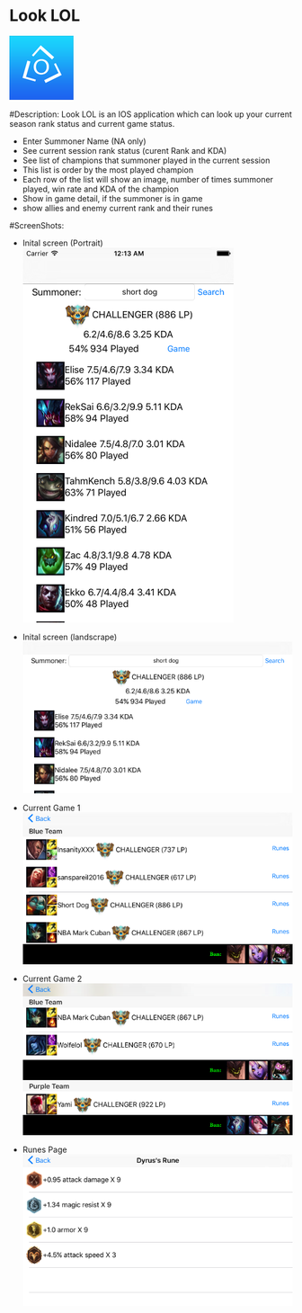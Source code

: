 # Look LOL
![alt tag](https://github.com/litwa-yuen/Application/blob/master/SwiftApplication/SelfLOL/icon/Icon%402x.png)

#Description:
Look LOL is an IOS application which can look up your current season rank status and current game status.  
- Enter Summoner Name (NA only)
- See current session rank status (curent Rank and KDA)
- See list of champions that summoner played in the current session
- This list is order by the most played champion
- Each row of the list will show an image, number of times summoner played, win rate and KDA of the champion
- Show in game detail, if the summoner is in game
- show allies and enemy current rank and their runes 

#ScreenShots:
- Inital screen (Portrait)<br/>
![alt tag](https://github.com/litwa-yuen/Application/blob/master/SwiftApplication/SelfLOL/ScreenShot/initialScreen.png)

- Inital screen (landscrape)<br/>
![alt tag](https://github.com/litwa-yuen/Application/blob/master/SwiftApplication/SelfLOL/ScreenShot/initial%20Screen%20landscape.png)

- Current Game 1<br/>
![alt tag](https://github.com/litwa-yuen/Application/blob/master/SwiftApplication/SelfLOL/ScreenShot/CurrentGame1.png)

- Current Game 2<br/>
![alt tag](https://github.com/litwa-yuen/Application/blob/master/SwiftApplication/SelfLOL/ScreenShot/CurrentGame2.png)

- Runes Page<br/>
![alt tag](https://github.com/litwa-yuen/Application/blob/master/SwiftApplication/SelfLOL/ScreenShot/runes.png)